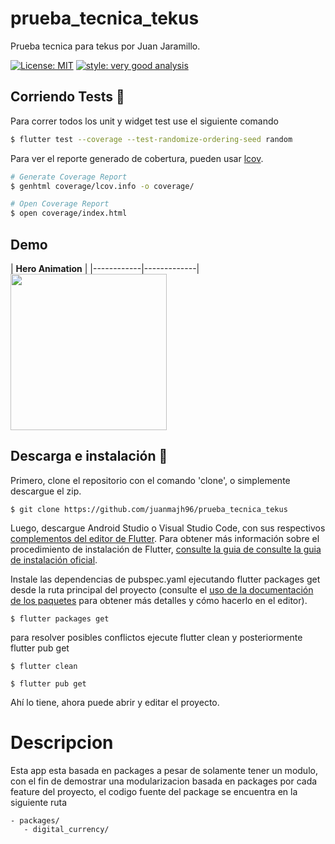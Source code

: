 # prueba_tecnica_tekus

Prueba tecnica para tekus por Juan Jaramillo.

[![License: MIT][license_badge]][license_link]
[![style: very good analysis](https://img.shields.io/badge/style-very_good_analysis-B22C89.svg)](https://pub.dev/packages/very_good_analysis)

## Corriendo Tests 🧪

Para correr todos los unit y widget test use el siguiente comando

```sh
$ flutter test --coverage --test-randomize-ordering-seed random
```
Para ver el reporte generado de cobertura, pueden usar [lcov](https://github.com/linux-test-project/lcov).

```sh
# Generate Coverage Report
$ genhtml coverage/lcov.info -o coverage/

# Open Coverage Report
$ open coverage/index.html
```

## Demo

| **Hero Animation**    | 
|------------|-------------| 
 <img src="https://cdn-images-1.medium.com/max/1200/1*rwTC56smf596wlGabQs-MQ.gif" width="250">  

## Descarga e instalación  🚀

Primero, clone el repositorio con el comando 'clone', o simplemente descargue el zip.

`$ git clone https://github.com/juanmajh96/prueba_tecnica_tekus`

Luego, descargue Android Studio o Visual Studio Code, con sus respectivos [complementos del editor de Flutter](https://flutter.dev/docs/get-started/editor). Para obtener más información sobre el procedimiento de instalación de Flutter, [consulte la guia de consulte la guia de instalación oficial](https://flutter.dev/).

Instale las dependencias de pubspec.yaml ejecutando flutter packages get desde la ruta principal del proyecto (consulte el [uso de la documentación de los paquetes](https://flutter.dev/docs/development/packages-and-plugins/using-packages#adding-a-package-dependency-to-an-app) para obtener más detalles y cómo hacerlo en el editor).

`$ flutter packages get`

para resolver posibles conflictos ejecute flutter clean y posteriormente flutter pub get

`$ flutter clean` 

`$ flutter pub get`

Ahí lo tiene, ahora puede abrir y editar el proyecto.

# Descripcion

Esta app esta basada en packages a pesar de solamente tener un modulo, con el fin de demostrar una modularizacion basada en packages por cada feature del proyecto, el codigo fuente del package se encuentra en la siguiente ruta

    - packages/
       - digital_currency/



[license_badge]: https://img.shields.io/badge/license-MIT-blue.svg
[license_link]: https://opensource.org/licenses/MIT